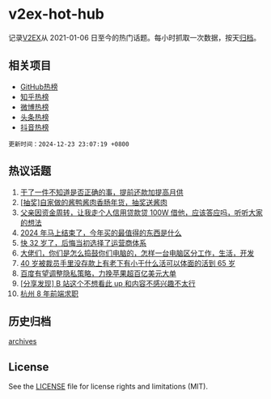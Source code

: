 # v2ex-hot-hub

 记录[V2EX](https://www.v2ex.com/)从 2021-01-06 日至今的热门话题。每小时抓取一次数据，按天[归档](archives)。
 
 ## 相关项目

- [GitHub热榜](https://github.com/it985/github-hot-hub)
- [知乎热榜](https://github.com/it985/zhihu-hot-hub)
- [微博热榜](https://github.com/it985/weibo-hot-hub)
- [头条热榜](https://github.com/it985/toutiao-hot-hub)
- [抖音热榜](https://github.com/it985/douyin-hot-hub)


 `更新时间：2024-12-23 23:07:19 +0800`

## 热议话题

1. [干了一件不知道是否正确的事，提前还款加提高月供](https://www.v2ex.com/t/1099495)
1. [[抽奖]自家做的酱鸭酱肉香肠年货，抽奖送酱肉](https://www.v2ex.com/t/1099580)
1. [父亲因资金周转，让我走个人信用贷款贷 100W 借他，应该答应吗，听听大家的想法](https://www.v2ex.com/t/1099571)
1. [2024 年马上结束了，今年买的最值得的东西是什么](https://www.v2ex.com/t/1099646)
1. [快 32 岁了，后悔当初选择了运营商体系](https://www.v2ex.com/t/1099527)
1. [大佬们，你们是怎么捣鼓你们电脑的，怎样一台电脑区分工作，生活，开发](https://www.v2ex.com/t/1099597)
1. [40 岁被裁员手里没存款上有老下有小干什么活可以体面的活到 65 岁](https://www.v2ex.com/t/1099503)
1. [百度有望调整隐私策略，力挽苹果超百亿美元大单](https://www.v2ex.com/t/1099512)
1. [[分享发现] B 站这个不想看此 up 和内容不感兴趣不太行](https://www.v2ex.com/t/1099546)
1. [杭州 8 年前端求职](https://www.v2ex.com/t/1099534)

## 历史归档

[archives](archives)

## License

See the [LICENSE](LICENSE) file for license rights and limitations (MIT).
